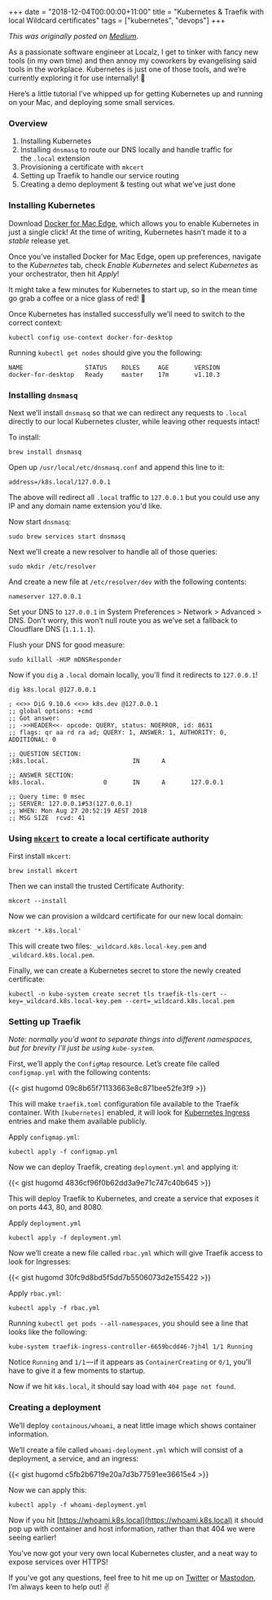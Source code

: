 +++
date = "2018-12-04T00:00:00+11:00"
title = "Kubernetes & Traefik with local Wildcard certificates"
tags = ["kubernetes", "devops"]
+++

*This was originally posted on [Medium](https://medium.com/localz-engineering/kubernetes-traefik-locally-with-a-wildcard-certificateNaNe5255d).*

As a passionate software engineer at Localz, I get to tinker with fancy new tools (in my own time) and then annoy my coworkers by evangelising said tools in the workplace. Kubernetes is just one of those tools, and we’re currently exploring it for use internally! 🐙

Here’s a little tutorial I’ve whipped up for getting Kubernetes up and running on your Mac, and deploying some small services.

### Overview
1.  Installing Kubernetes
2.  Installing `dnsmasq` to route our DNS locally and handle traffic for the `.local` extension
3.  Provisioning a certificate with `mkcert`
4.  Setting up Traefik to handle our service routing
5.  Creating a demo deployment & testing out what we’ve just done

### Installing Kubernetes

Download [Docker for Mac Edge](https://docs.docker.com/docker-for-mac/edge-release-notes/), which allows you to enable Kubernetes in just a single click! At the time of writing, Kubernetes hasn’t made it to a _stable_ release yet.

Once you’ve installed Docker for Mac Edge, open up preferences, navigate to the _Kubernetes_ tab, check _Enable Kubernetes_ and select _Kubernetes_ as your orchestrator, then hit _Apply_!

It might take a few minutes for Kubernetes to start up, so in the mean time go grab a coffee or a nice glass of red! 🍷

Once Kubernetes has installed successfully we’ll need to switch to the correct context:

```
kubectl config use-context docker-for-desktop
```

Running `kubectl get nodes` should give you the following:

```
NAME                 STATUS    ROLES     AGE       VERSION
docker-for-desktop   Ready     master    17m       v1.10.3
```

### Installing `dnsmasq`

Next we’ll install `dnsmasq` so that we can redirect any requests to `.local` directly to our local Kubernetes cluster, while leaving other requests intact!

To install:

```
brew install dnsmasq
```

Open up `/usr/local/etc/dnsmasq.conf` and append this line to it:

```
address=/k8s.local/127.0.0.1
```

The above will redirect all `.local` traffic to `127.0.0.1` but you could use any IP and any domain name extension you'd like.

Now start `dnsmasq`:

```
sudo brew services start dnsmasq
```

Next we’ll create a new resolver to handle all of those queries:

```
sudo mkdir /etc/resolver
```

And create a new file at `/etc/resolver/dev` with the following contents:

```
nameserver 127.0.0.1
```

Set your DNS to `127.0.0.1` in System Preferences > Network > Advanced > DNS. Don’t worry, this won’t null route you as we’ve set a fallback to Cloudflare DNS (`1.1.1.1`).

Flush your DNS for good measure:

```
sudo killall -HUP mDNSResponder
```

Now if you `dig` a `.local` domain locally, you'll find it redirects to `127.0.0.1`!

```
dig k8s.local @127.0.0.1

; <<>> DiG 9.10.6 <<>> k8s.dev @127.0.0.1
;; global options: +cmd
;; Got answer:
;; ->>HEADER<<- opcode: QUERY, status: NOERROR, id: 8631
;; flags: qr aa rd ra ad; QUERY: 1, ANSWER: 1, AUTHORITY: 0, ADDITIONAL: 0

;; QUESTION SECTION:
;k8s.local.                       IN      A

;; ANSWER SECTION:
k8s.local.                0       IN      A       127.0.0.1

;; Query time: 0 msec
;; SERVER: 127.0.0.1#53(127.0.0.1)
;; WHEN: Mon Aug 27 20:52:19 AEST 2018
;; MSG SIZE  rcvd: 41
```

### Using [`mkcert`](https://github.com/FiloSottile/mkcert/) to create a local certificate authority

First install `mkcert`:

```
brew install mkcert
```

Then we can install the trusted Certificate Authority:

```
mkcert --install
```

Now we can provision a wildcard certificate for our new local domain:

```
mkcert '*.k8s.local'
```

This will create two files: `_wildcard.k8s.local-key.pem` and `_wildcard.k8s.local.pem`.

Finally, we can create a Kubernetes secret to store the newly created certificate:

```
kubectl -n kube-system create secret tls traefik-tls-cert --key=_wildcard.k8s.local-key.pem --cert=_wildcard.k8s.local.pem
```

### Setting up Traefik

_Note: normally you’d want to separate things into different namespaces, but for brevity I’ll just be using `kube-system`._

First, we’ll apply the `ConfigMap` resource. Let’s create file called `configmap.yml` with the following contents:

{{< gist hugomd 09c8b65f71133663e8c871bee52fe3f9 >}}

This will make `traefik.toml` configuration file available to the Traefik container. With `[kubernetes]` enabled, it will look for [Kubernetes Ingress](https://kubernetes.io/docs/concepts/services-networking/ingress/) entries and make them available publicly.

Apply `configmap.yml`:

```
kubectl apply -f configmap.yml
```

Now we can deploy Traefik, creating `deployment.yml` and applying it:

{{< gist hugomd 4836cf96f0b62dd3a9e71c747c40b645 >}}

This will deploy Traefik to Kubernetes, and create a service that exposes it on ports 443, 80, and 8080.

Apply `deployment.yml`

```
kubectl apply -f deployment.yml
```

Now we’ll create a new file called `rbac.yml` which will give Traefik access to look for Ingresses:

{{< gist hugomd 30fc9d8bd5f5dd7b5506073d2e155422 >}}

Apply `rbac.yml`:

```
kubectl apply -f rbac.yml
```

Running `kubectl get pods --all-namespaces`, you should see a line that looks like the following:

```
kube-system traefik-ingress-controller-6659bcdd46-7jh4l 1/1 Running
```

Notice `Running` and `1/1` — if it appears as `ContainerCreating` or `0/1`, you’ll have to give it a few moments to startup.

Now if we hit `k8s.local`, it should say load with `404 page not found`.

### Creating a deployment

We’ll deploy `containous/whoami`, a neat little image which shows container information.

We’ll create a file called `whoami-deployment.yml` which will consist of a deployment, a service, and an ingress:

{{< gist hugomd c5fb2b6719e20a7d3b77591ee36615e4 >}}

Now we can apply this:

```
kubectl apply -f whoami-deployment.yml
```

Now if you hit [https://whoami.k8s.local](https://whoami.k8s.local) it should pop up with container and host information, rather than that 404 we were seeing earlier!

You’ve now got your very own local Kubernetes cluster, and a neat way to expose services over HTTPS!

If you’ve got any questions, feel free to hit me up on [Twitter](https://twitter.com/hugojmd) or [Mastodon](https://melb.social/@hugo), I’m always keen to help out! ✌️
